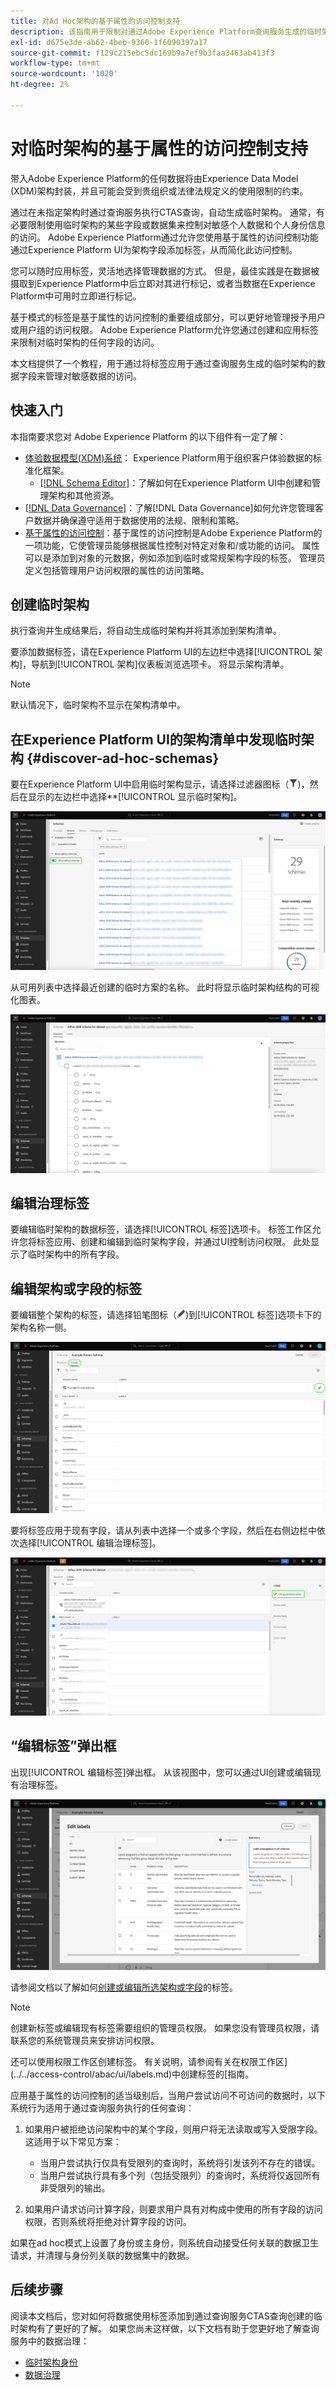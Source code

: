```yaml
---
title: 对Ad Hoc架构的基于属性的访问控制支持
description: 该指南用于限制对通过Adobe Experience Platform查询服务生成的临时架构中的数据字段的访问。
exl-id: d675e3de-ab62-4beb-9360-1f6090397a17
source-git-commit: f129c215ebc5dc169b9a7ef9b3faa3463ab413f3
workflow-type: tm+mt
source-wordcount: '1020'
ht-degree: 2%

---
```


# 对临时架构的基于属性的访问控制支持

带入Adobe Experience Platform的任何数据将由Experience Data Model (XDM)架构封装，并且可能会受到贵组织或法律法规定义的使用限制的约束。

通过在未指定架构时通过查询服务执行CTAS查询，自动生成临时架构。 通常，有必要限制使用临时架构的某些字段或数据集来控制对敏感个人数据和个人身份信息的访问。 Adobe Experience Platform通过允许您使用基于属性的访问控制功能通过Experience Platform UI为架构字段添加标签，从而简化此访问控制。

您可以随时应用标签，灵活地选择管理数据的方式。 但是，最佳实践是在数据被摄取到Experience Platform中后立即对其进行标记，或者当数据在Experience Platform中可用时立即进行标记。

基于模式的标签是基于属性的访问控制的重要组成部分，可以更好地管理授予用户或用户组的访问权限。 Adobe Experience Platform允许您通过创建和应用标签来限制对临时架构的任何字段的访问。

本文档提供了一个教程，用于通过将标签应用于通过查询服务生成的临时架构的数据字段来管理对敏感数据的访问。

## 快速入门

本指南要求您对 Adobe Experience Platform 的以下组件有一定了解：

* [体验数据模型(XDM)系统](../../xdm/home.md)： Experience Platform用于组织客户体验数据的标准化框架。
   * [[!DNL Schema Editor]](../../xdm/ui/overview.md)：了解如何在Experience Platform UI中创建和管理架构和其他资源。
* [[!DNL Data Governance]](../../data-governance/home.md)：了解[!DNL Data Governance]如何允许您管理客户数据并确保遵守适用于数据使用的法规、限制和策略。
* [基于属性的访问控制](../../access-control/abac/overview.md)：基于属性的访问控制是Adobe Experience Platform的一项功能，它使管理员能够根据属性控制对特定对象和/或功能的访问。 属性可以是添加到对象的元数据，例如添加到临时或常规架构字段的标签。 管理员定义包括管理用户访问权限的属性的访问策略。

## 创建临时架构

执行查询并生成结果后，将自动生成临时架构并将其添加到架构清单。

要添加数据标签，请在Experience Platform UI的左边栏中选择[!UICONTROL 架构]，导航到[!UICONTROL 架构]仪表板浏览选项卡。 将显示架构清单。

>[!NOTE]
>
>默认情况下，临时架构不显示在架构清单中。

## 在Experience Platform UI的架构清单中发现临时架构 {#discover-ad-hoc-schemas}

要在Experience Platform UI中启用临时架构显示，请选择过滤器图标（![过滤器图标）。](/help/images/icons/filter.png))，然后在显示的左边栏中选择**[!UICONTROL 显示临时架构]。

![架构仪表板筛选器选项左边栏的“显示临时架构”切换已启用。](../images/data-governance/adhoc-schema-toggle.png)

从可用列表中选择最近创建的临时方案的名称。 此时将显示临时架构结构的可视化图表。

![示例临时架构结构图。](../images/data-governance/adhoc-schema-structure-diagram.png)

## 编辑治理标签

要编辑临时架构的数据标签，请选择[!UICONTROL 标签]选项卡。 标签工作区允许您将标签应用、创建和编辑到临时架构字段，并通过UI控制访问权限。 此处显示了临时架构中的所有字段。

## 编辑架构或字段的标签

要编辑整个架构的标签，请选择铅笔图标（![A铅笔图标）。](/help/images/icons/edit.png))到[!UICONTROL 标签]选项卡下的架构名称一侧。

![架构工作区中突出显示铅笔图标的标签视图。](../images/data-governance/edit-entire-schema-labels.png)

要将标签应用于现有字段，请从列表中选择一个或多个字段，然后在右侧边栏中依次选择[!UICONTROL 编辑治理标签]。

![右侧边栏中突出显示“编辑治理标签”选项的架构工作区中的“标签”视图。](../images/data-governance/edit-governance-labels.png)

## “编辑标签”弹出框

出现[!UICONTROL 编辑标签]弹出框。 从该视图中，您可以通过UI创建或编辑现有治理标签。

![编辑标签弹出框。](../images/data-governance/edit-labels-popover.png)

请参阅文档以了解如何[创建或编辑所选架构或字段](../../xdm/tutorials/labels.md#edit-the-labels-for-the-schema-or-field)的标签。

>[!NOTE]
>
>创建新标签或编辑现有标签需要组织的管理员权限。 如果您没有管理员权限，请联系您的系统管理员来安排访问权限。

还可以使用权限工作区创建标签。 有关说明，请参阅有关在权限工作区](../../access-control/abac/ui/labels.md)中创建标签的[指南。

应用基于属性的访问控制的适当级别后，当用户尝试访问不可访问的数据时，以下系统行为适用于通过查询服务执行的任何查询：

1. 如果用户被拒绝访问架构中的某个字段，则用户将无法读取或写入受限字段。 这适用于以下常见方案：

   * 当用户尝试执行仅具有受限列的查询时，系统将引发该列不存在的错误。
   * 当用户尝试执行具有多个列（包括受限列）的查询时，系统将仅返回所有非受限列的输出。

1. 如果用户请求访问计算字段，则要求用户具有对构成中使用的所有字段的访问权限，否则系统将拒绝对计算字段的访问。

如果在ad hoc模式上设置了身份或主身份，则系统自动接受任何关联的数据卫生请求，并清理与身份列关联的数据集中的数据。

## 后续步骤

阅读本文档后，您对如何将数据使用标签添加到通过查询服务CTAS查询创建的临时架构有了更好的了解。 如果您尚未这样做，以下文档有助于您更好地了解查询服务中的数据治理：

* [临时架构身份](./ad-hoc-schema-identities.md)
* [数据治理](../../data-governance/home.md)
